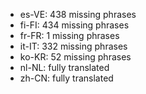 - es-VE: 438 missing phrases
- fi-FI: 434 missing phrases
- fr-FR: 1 missing phrases
- it-IT: 332 missing phrases
- ko-KR: 52 missing phrases
- nl-NL: fully translated
- zh-CN: fully translated
